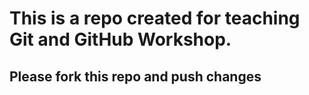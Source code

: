 # This is a repo created for teaching Git and GitHub Workshop.
## Please fork this repo and push changes
